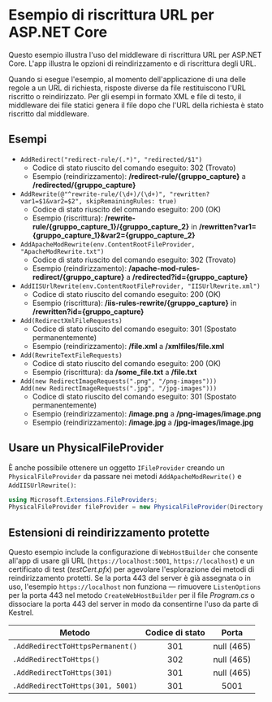 # <a name="aspnet-core-url-rewriting-sample"></a>Esempio di riscrittura URL per ASP.NET Core

Questo esempio illustra l'uso del middleware di riscrittura URL per ASP.NET Core. L'app illustra le opzioni di reindirizzamento e di riscrittura degli URL.

Quando si esegue l'esempio, al momento dell'applicazione di una delle regole a un URL di richiesta, risposte diverse da file restituiscono l'URL riscritto o reindirizzato. Per gli esempi in formato XML e file di testo, il middleware dei file statici genera il file dopo che l'URL della richiesta è stato riscritto dal middleware.

## <a name="examples-in-this-sample"></a>Esempi

* `AddRedirect("redirect-rule/(.*)", "redirected/$1")`
  - Codice di stato riuscito del comando eseguito: 302 (Trovato)
  - Esempio (reindirizzamento): **/redirect-rule/{gruppo_capture}** a **/redirected/{gruppo_capture}**
* `AddRewrite(@"^rewrite-rule/(\d+)/(\d+)", "rewritten?var1=$1&var2=$2", skipRemainingRules: true)`
  - Codice di stato riuscito del comando eseguito: 200 (OK)
  - Esempio (riscrittura): **/rewrite-rule/{gruppo_capture_1}/{gruppo_capture_2}** in **/rewritten?var1={gruppo_capture_1}&var2={gruppo_capture_2}**
* `AddApacheModRewrite(env.ContentRootFileProvider, "ApacheModRewrite.txt")`
  - Codice di stato riuscito del comando eseguito: 302 (Trovato)
  - Esempio (reindirizzamento): **/apache-mod-rules-redirect/{gruppo_capture}** a **/redirected?id={gruppo_capture}**
* `AddIISUrlRewrite(env.ContentRootFileProvider, "IISUrlRewrite.xml")`
  - Codice di stato riuscito del comando eseguito: 200 (OK)
  - Esempio (riscrittura): **/iis-rules-rewrite/{gruppo_capture}** in **/rewritten?id={gruppo_capture}**
* `Add(RedirectXmlFileRequests)`
  - Codice di stato riuscito del comando eseguito: 301 (Spostato permanentemente)
  - Esempio (reindirizzamento): **/file.xml** a **/xmlfiles/file.xml**
* `Add(RewriteTextFileRequests)`
  - Codice di stato riuscito del comando eseguito: 200 (OK)
  - Esempio (riscrittura): da **/some_file.txt** a **/file.txt**
* `Add(new RedirectImageRequests(".png", "/png-images")))`<br>`Add(new RedirectImageRequests(".jpg", "/jpg-images")))`
  - Codice di stato riuscito del comando eseguito: 301 (Spostato permanentemente)
  - Esempio (reindirizzamento): **/image.png** a **/png-images/image.png**
  - Esempio (reindirizzamento): **/image.jpg** a **/jpg-images/image.jpg**

## <a name="use-a-physicalfileprovider"></a>Usare un PhysicalFileProvider

È anche possibile ottenere un oggetto `IFileProvider` creando un `PhysicalFileProvider` da passare nei metodi `AddApacheModRewrite()` e `AddIISUrlRewrite()`:

```csharp
using Microsoft.Extensions.FileProviders;
PhysicalFileProvider fileProvider = new PhysicalFileProvider(Directory.GetCurrentDirectory());
```

## <a name="secure-redirection-extensions"></a>Estensioni di reindirizzamento protette

Questo esempio include la configurazione di `WebHostBuilder` che consente all'app di usare gli URL (`https://localhost:5001`, `https://localhost`) e un certificato di test (*testCert.pfx*) per agevolare l'esplorazione dei metodi di reindirizzamento protetti. Se la porta 443 del server è già assegnata o in uso, l'esempio `https://localhost` non funziona &mdash; rimuovere `ListenOptions` per la porta 443 nel metodo `CreateWebHostBuilder` per il file *Program.cs* o dissociare la porta 443 del server in modo da consentirne l'uso da parte di Kestrel.

| Metodo                           | Codice di stato |    Porta    |
| -------------------------------- | :---------: | :--------: |
| `.AddRedirectToHttpsPermanent()` |     301     | null (465) |
| `.AddRedirectToHttps()`          |     302     | null (465) |
| `.AddRedirectToHttps(301)`       |     301     | null (465) |
| `.AddRedirectToHttps(301, 5001)` |     301     |    5001    |
